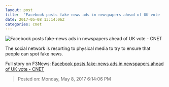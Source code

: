 ```yaml
---
layout: post
title:  "Facebook posts fake-news ads in newspapers ahead of UK vote     - CNET"
date: 2017-05-08 13:14:06Z
categories: cnet
---
```


![Facebook posts fake-news ads in newspapers ahead of UK vote     - CNET](https://cnet3.cbsistatic.com/img/WmemhGXy5mfkozj2vuO09UN3DkA=/670x503/2017/05/08/22c78d52-7eae-4bb1-9465-7e1cf653d710/screen-shot-2017-05-08-at-11-39-42.png)

The social network is resorting to physical media to try to ensure that people can spot fake news.


Full story on F3News: [Facebook posts fake-news ads in newspapers ahead of UK vote     - CNET](http://www.f3nws.com/n/zjnQPJ)

> Posted on: Monday, May 8, 2017 6:14:06 PM
